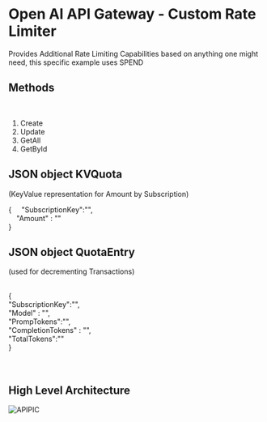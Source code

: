 # Open AI API Gateway - Custom Rate Limiter

Provides Additional Rate Limiting Capabilities based on anything one might need, this specific example uses SPEND
<br/>
## Methods
<br/>

1) Create
2) Update
3) GetAll
4) GetById

   
## JSON object KVQuota 
(KeyValue representation for Amount by Subscription)

{
&nbsp;&nbsp;&nbsp;&nbsp;"SubscriptionKey":"", <br/>
&nbsp;&nbsp;&nbsp;&nbsp;"Amount" : "" <br/>
}

    
## JSON object QuotaEntry
(used for decrementing Transactions)

<br/>
{<br/>
"SubscriptionKey":"",<br/>
"Model" : "",<br/>
"PrompTokens":"",<br/>
"CompletionTokens" : "",<br/>
"TotalTokens":""<br/>
}<br/>
<br/>
<br/>


## High Level Architecture




![APIPIC](https://github.com/ThePreston/Custom-Rate-Limiter-API/assets/84995595/832ce32e-1b4c-45f5-b4e7-ab0964f3de68)
